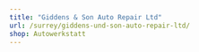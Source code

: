 ```yaml
---
title: "Giddens & Son Auto Repair Ltd"
url: /surrey/giddens-und-son-auto-repair-ltd/
shop: Autowerkstatt
---
```

